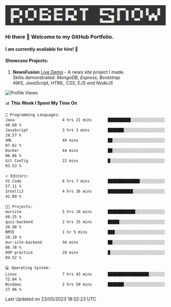 <img alt="myname" src="assets/name.png" />

### Hi there 👋 Welcome to my GitHub Portfolio.
#### I am currently available for hire!  :briefcase:

#### Showcase Projects:

1. **NewsFusion** [Live Demo](https://news-1-f7223358.deta.app/) - A news site project I made.\
Skills demonstrated: *MongoDB, Express, Bootstrap\
AWS, JavaScript, HTML, CSS, EJS and NodeJS*

<!--START_SECTION:waka-->
![Profile Views](http://img.shields.io/badge/Profile%20Views-7-blue)

📊 **This Week I Spent My Time On** 

```text
💬 Programming Languages: 
Java                     4 hrs 21 mins       ██████████░░░░░░░░░░░░░░░   40.60 % 
JavaScript               3 hrs 3 mins        ███████░░░░░░░░░░░░░░░░░░   28.57 % 
XML                      49 mins             ██░░░░░░░░░░░░░░░░░░░░░░░   07.62 % 
Docker                   44 mins             ██░░░░░░░░░░░░░░░░░░░░░░░   06.86 % 
Git Config               22 mins             █░░░░░░░░░░░░░░░░░░░░░░░░   03.53 % 

🔥 Editors: 
VS Code                  6 hrs 7 mins        ██████████████░░░░░░░░░░░   57.11 % 
IntelliJ                 4 hrs 36 mins       ███████████░░░░░░░░░░░░░░   42.89 % 

🐱‍💻 Projects: 
mursite                  5 hrs 10 mins       ████████████░░░░░░░░░░░░░   48.25 % 
quiz-backend             2 hrs 15 mins       █████░░░░░░░░░░░░░░░░░░░░   20.98 % 
RMTE                     1 hr 5 mins         ███░░░░░░░░░░░░░░░░░░░░░░   10.19 % 
mur-site-backend         56 mins             ██░░░░░░░░░░░░░░░░░░░░░░░   08.78 % 
OOP-practice             29 mins             █░░░░░░░░░░░░░░░░░░░░░░░░   04.52 % 

💻 Operating System: 
Linux                    7 hrs 43 mins       ██████████████████░░░░░░░   72.04 % 
Windows                  2 hrs 59 mins       ███████░░░░░░░░░░░░░░░░░░   27.96 % 
```


 Last Updated on 23/05/2023 18:32:23 UTC
<!--END_SECTION:waka-->

<!--
**robjsnow/robjsnow** is a ✨ _special_ ✨ repository because its `README.md` (this file) appears on your GitHub profile.

Here are some ideas to get you started:

- 🔭 I’m currently working on ...
- 🌱 I’m currently learning ...
- 👯 I’m looking to collaborate on ...
- 🤔 I’m looking for help with ...
- 💬 Ask me about ...
- 📫 How to reach me: ...
- 😄 Pronouns: ...
- ⚡ Fun fact: ...
-->
